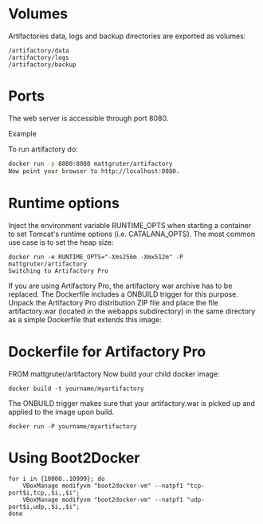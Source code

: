 # Volumes

Artifactories data, logs and backup directories are exported as volumes:
```
/artifactory/data
/artifactory/logs
/artifactory/backup
```

# Ports

The web server is accessible through port 8080.

Example

To run artifactory do:
```bash
docker run -p 8080:8080 mattgruter/artifactory
Now point your browser to http://localhost:8080.
```

# Runtime options

Inject the environment variable RUNTIME_OPTS when starting a container to set Tomcat's runtime options (i.e. CATALANA_OPTS). The most common use case is to set the heap size:
```
docker run -e RUNTIME_OPTS="-Xms256m -Xmx512m" -P mattgruter/artifactory
Switching to Artifactory Pro
```
If you are using Artifactory Pro, the artifactory war archive has to be replaced. The Dockerfile includes a ONBUILD trigger for this purpose. Unpack the Artifactory Pro distribution ZIP file and place the file artifactory.war (located in the webapps subdirectory) in the same directory as a simple Dockerfile that extends this image:

# Dockerfile for Artifactory Pro
FROM mattgruter/artifactory
Now build your child docker image:

```
docker build -t yourname/myartifactory
```

The ONBUILD trigger makes sure that your artifactory.war is picked up and applied to the image upon build.

```
docker run -P yourname/myartifactory
```

# Using Boot2Docker
  ```
  for i in {10000..10999}; do
      VBoxManage modifyvm "boot2docker-vm" --natpf1 "tcp-port$i,tcp,,$i,,$i";
      VBoxManage modifyvm "boot2docker-vm" --natpf1 "udp-port$i,udp,,$i,,$i";
  done
  ```
